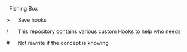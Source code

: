 &nbsp;    Fishing Box

\>&nbsp;&emsp;    Save hooks

/&nbsp; &emsp;    This repository contains various custom Hooks to help who needs

\#&nbsp;&emsp;    Not rewrite if the concept is knowing
